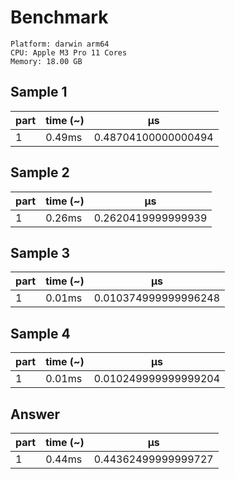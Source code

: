 # Benchmark

```
Platform: darwin arm64
CPU: Apple M3 Pro 11 Cores
Memory: 18.00 GB
```

## Sample 1

| part | time (~) | μs                  |
| ---- | -------- | ------------------- |
| 1    | 0.49ms   | 0.48704100000000494 |

## Sample 2

| part | time (~) | μs                 |
| ---- | -------- | ------------------ |
| 1    | 0.26ms   | 0.2620419999999939 |

## Sample 3

| part | time (~) | μs                   |
| ---- | -------- | -------------------- |
| 1    | 0.01ms   | 0.010374999999996248 |

## Sample 4

| part | time (~) | μs                   |
| ---- | -------- | -------------------- |
| 1    | 0.01ms   | 0.010249999999999204 |

## Answer

| part | time (~) | μs                  |
| ---- | -------- | ------------------- |
| 1    | 0.44ms   | 0.44362499999999727 |
